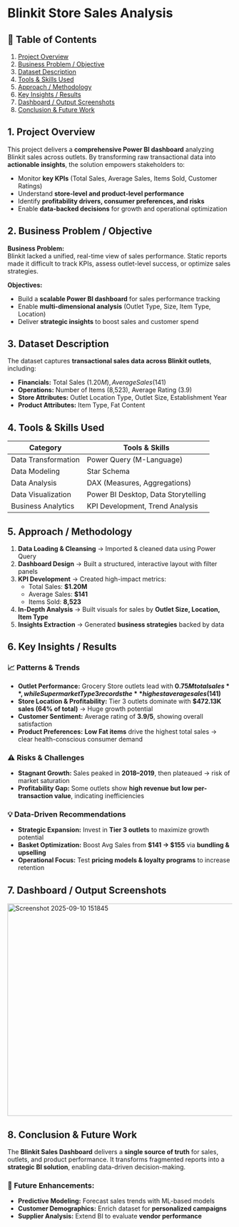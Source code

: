 # Blinkit Store Sales Analysis 

## 📌 Table of Contents  
1. [Project Overview](#1-project-overview)  
2. [Business Problem / Objective](#2-business-problem--objective)  
3. [Dataset Description](#3-dataset-description)  
4. [Tools & Skills Used](#4-tools--skills-used)  
5. [Approach / Methodology](#5-approach--methodology)  
6. [Key Insights / Results](#6-key-insights--results)  
7. [Dashboard / Output Screenshots](#7-dashboard--output-screenshots)  
8. [Conclusion & Future Work](#8-conclusion--future-work)



##  1. Project Overview  
This project delivers a **comprehensive Power BI dashboard** analyzing Blinkit sales across outlets. By transforming raw transactional data into **actionable insights**, the solution empowers stakeholders to:  

- Monitor **key KPIs** (Total Sales, Average Sales, Items Sold, Customer Ratings)  
- Understand **store-level and product-level performance**  
- Identify **profitability drivers, consumer preferences, and risks**  
- Enable **data-backed decisions** for growth and operational optimization  



##  2. Business Problem / Objective  

**Business Problem:**  
Blinkit lacked a unified, real-time view of sales performance. Static reports made it difficult to track KPIs, assess outlet-level success, or optimize sales strategies.  

**Objectives:**  
- Build a **scalable Power BI dashboard** for sales performance tracking  
- Enable **multi-dimensional analysis** (Outlet Type, Size, Item Type, Location)  
- Deliver **strategic insights** to boost sales and customer spend  



##  3. Dataset Description  
The dataset captures **transactional sales data across Blinkit outlets**, including:  

- **Financials:** Total Sales ($1.20M), Average Sales ($141)  
- **Operations:** Number of Items (8,523), Average Rating (3.9)  
- **Store Attributes:** Outlet Location Type, Outlet Size, Establishment Year  
- **Product Attributes:** Item Type, Fat Content  



##  4. Tools & Skills Used  

| **Category**            | **Tools & Skills** |
|--------------------------|---------------------|
| Data Transformation      | Power Query (M-Language) |
| Data Modeling            | Star Schema |
| Data Analysis            | DAX (Measures, Aggregations) |
| Data Visualization       | Power BI Desktop, Data Storytelling |
| Business Analytics       | KPI Development, Trend Analysis |



##  5. Approach / Methodology  

1. **Data Loading & Cleansing** → Imported & cleaned data using Power Query  
2. **Dashboard Design** → Built a structured, interactive layout with filter panels  
3. **KPI Development** → Created high-impact metrics:  
   - Total Sales: **$1.20M**  
   - Average Sales: **$141**  
   - Items Sold: **8,523**  
4. **In-Depth Analysis** → Built visuals for sales by **Outlet Size, Location, Item Type**  
5. **Insights Extraction** → Generated **business strategies** backed by data  



##  6. Key Insights / Results  

### 📈 Patterns & Trends  
- **Outlet Performance:** Grocery Store outlets lead with **$0.75M total sales**, while Supermarket Type 3 records the **highest average sales ($141)**  
- **Store Location & Profitability:** Tier 3 outlets dominate with **$472.13K sales (64% of total)** → Huge growth potential  
- **Customer Sentiment:** Average rating of **3.9/5**, showing overall satisfaction  
- **Product Preferences:** **Low Fat items** drive the highest total sales → clear health-conscious consumer demand  

### ⚠️ Risks & Challenges  
- **Stagnant Growth:** Sales peaked in **2018–2019**, then plateaued → risk of market saturation  
- **Profitability Gap:** Some outlets show **high revenue but low per-transaction value**, indicating inefficiencies  

### 💡 Data-Driven Recommendations  
- **Strategic Expansion:** Invest in **Tier 3 outlets** to maximize growth potential  
- **Basket Optimization:** Boost Avg Sales from **$141 → $155** via **bundling & upselling**  
- **Operational Focus:** Test **pricing models & loyalty programs** to increase retention  



##  7. Dashboard / Output Screenshots  
 

<img width="809" height="476" alt="Screenshot 2025-09-10 151845" src="https://github.com/user-attachments/assets/24e04cc2-9a69-439b-83b0-3d9deb55a9f1" />


##  8. Conclusion & Future Work  

The **Blinkit Sales Dashboard** delivers a **single source of truth** for sales, outlets, and product performance. It transforms fragmented reports into a **strategic BI solution**, enabling data-driven decision-making.  

### 🚀 Future Enhancements:  
- **Predictive Modeling:** Forecast sales trends with ML-based models  
- **Customer Demographics:** Enrich dataset for **personalized campaigns**  
- **Supplier Analysis:** Extend BI to evaluate **vendor performance**  



